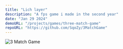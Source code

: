```yaml
---
title: "Lich layer"
description: "A fps game i made in the second year"
date: "Jan 29 2024"
demoURL: "/projects/games/three-match-game"
repoURL: "https://github.com/SqoZy/3MatchGame"
---
```


![3 Match Game](/3matchgame.png)
